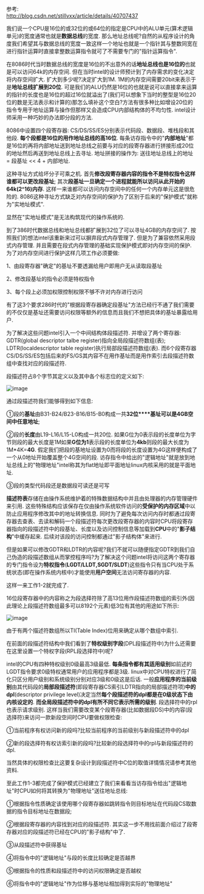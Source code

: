 参考:   
http://blog.csdn.net/stillvxx/article/details/40707437

我们说一个CPU是16位的或32位的或64位的指定是CPU中的ALU单元(算术逻辑单元)的宽度通常也就是**数据总线**的宽度. 那么地址总线呢?自然的从程序设计的角度我们希望其与数据总线的宽度一致这样一个地址也就是一个指针其与整数同宽在进行指针运算时直接拿整数运算指令就可了不需要专门的"指针运算指令". 

在8086时代当时数据总线的宽度是16位的不出意外的话**地址总线也是16位的**也就是可以访问64k的内存空间. 但在当时intel的设计师预计到了内存需求的变化决定将内存空间扩大. 扩大到多少呢?决定扩大到1M. 1M的内存空间需要20bit来表示于是**地址总线扩展到20位**. 可是我们的ALU仍然是16位的也就是说可以直接拿来运算的指针的长度也是16位的超过16位就溢出了(我们可以想象下当时的整型是16位20位的数是无法表示和计算的)那怎么填补这个空白?方法有很多种比如增设20位的指令专用于地址运算与操作但那样又会造成CPU内部结构体的不均匀性. intel设计师采用一种巧妙的办法即分段的方法. 

8086中设置四个段寄存器: CS/DS/SS/ES分别表示代码段、数据段、堆栈段和其他段. **每个段都是16位的用作地址总线的高16位**. 每条访存指令中的"**内部地址**"都是16位的再将内部地址送到地址总线之前要与对应的段寄存器进行拼接形成20位的地址然后再送到地址总线上去寻址. 地址拼接的操作为: 送往地址总线上的地址 = 段基址 << 4 + 内部地址. 

这种寻址方式给坏分子可乘之机. 首先**修改段寄存器内容的指令不是特权指令这样谁都可以更改段基址**; 其次**段基址一旦确定一个进程就能所以访问从此开始的64k(2^16)内存**. 这样一来谁都可以访问内存空间中的任何一个内存单元这是很危险的. 8086这种寻址方式缺乏对内存空间的保护为了区别于后来的"保护模式"就称为"实地址模式". 

显然在"实地址模式"是无法构筑现代的操作系统的. 

到了386时代数据总线和地址总线都扩展到32位了可以寻址4GB的内存空间了. 按照我们的想法intel该重新来过可以摒弃段式内存管理了. 但是为了兼容依然采用段式内存管理. 并且需要在段式内存管理的基础实现保护模式即对内存空间的保护. 为了对内存空间进行保护这样几项工作必须要做: 

1、由段寄存器"确定"的基址不要透漏给用户即用户无从读取段基址

2、修改段基址的指令必须是特权指令

3、每个段上必须加权限控制权限不够不许对内存进行访问

有了这3个要求286时代的"根据段寄存器确定段基址"方法已经行不通了我们需要的不仅仅是基址还需要访问权限等额外的信息而且我们不想把具体的基址暴露给用户. 

为了解决这些问题intel引入一个中间结构体段描述符. 并增设了两个寄存器: GDTR(global descriptor talbe register)指向全局段描述符数组(表); LDTR(localdescriptor table register)执行局部段描述符数组(表). 而6个段寄存器CS/DS/SS/ES包括后来的FS/GS其内容不在用作基址而是用作索引去段描述符数组中查找对应的段描述符. 

段描述符占8个字节其定义以及其中各个标志位的定义如下: 

![image](images/segment_descriptor.jpg)

通过段描述符我们能够得到如下信息: 

①段的**基址**由B31-B24/B23-B16/B15-B0构成一共**32位****基址可以是4GB空间中任意地址**; 

②段的**长度**由L19-L16/L15-L0构成一共20位. 如果G位为0表示段的长度单位为字节则段的最大长度是1M如果**G位为1**表示段的长度单位为**4kb**则段的最大长度为1M*4K=**4G**. 假定我们把段的基地址设置为0而将段的长度设置为4G这样便构成了一个从0地址开始覆盖整个4G空间的段. 访存指令中给出的"逻辑地址"就是放到地址总线上的"物理地址"intel称其为flat地址即平面地址linux内核采用的就是平面地址. 

③段的类型代码段还是数据段可读还是可写

**描述符表**存储在由操作系统维护着的特殊数据结构中并且由处理器的内存管理硬件来引用. 这些特殊结构应该保存在仅由操作系统软件访问的**受保护的内存区域**中以防止应用程序修改其中的地址转换信息. 同时为了避免每次访问内存时都通过段寄存器去查表、去读和解码一个段描述符每次更改段寄存器的内容时CPU将段寄存器指向的段描述符中的段基址、长度以及访问控制信息等加载到**CPU**中的"**影子结构**"中缓存起来. 后续对该段的访问控制都通过"影子结构体"来进行. 

但是如果可以修改GDTR和LDTR的内容呢?我们不就可以随便指定GDTR到我们自己伪造的段描述数组从而掌控程序吗?为了解决这个问题intel将访问这两个寄存器的专门指令设为**特权指令**(**LGDT/LLDT,SGDT/SLDT**)这些指令只有当CPU处于系统状态(即在操作系统内核中)才能使用**用户空间**无法访问寄存器的内容. 

这样一来工作1-2就完成了. 

16位段寄存器中的内容称之为段选择符除了高13位用作段描述符数组的索引外(因此理论上段描述符数组最多可以8192个元素)低3位有其他的用途如下所示: 

![image](images/segment_selector.jpg)

由于有两个描述符数组所以TI(Table Index)位用来确定从哪个数组中索引. 

在前面的段描述符结构中我们看到了**特权级别字段**(DPL段描述符中)为什么还需要在这里设置一个特权字段(RPL段选择符中)呢?

intel的CPU有四种特权级别0级最高3级最低. **每条指令都有其适用级别**如前述的LGDT指令要求0级特权通常用户的应用程序都是3级. linux中对CPU特权进行了简化只区分用户级别和系统级别分别对应3级和0级这是后话. 一般**应用程序的当前级别**由其代码段的**局部段描述符**(即段寄存器CS索引LDTR指向的局部描述符项)**中的dpl**(descriptor privilege level)决定当然**每个段描述符的dpl都是在0级状态下由内核设定的**. **而全局段描述符中的dpl有所不同它表示所需的级别**. 段选择符中的rpl也表示请求级别. 这样当我们需要改变某个段寄存器(比如数据段DS)中的内容(段选择符)来访问一款新段空间时CPU要做权限检查: 

①当前程序有权访问新的段吗?比较当前程序的当前级别与新段描述符中的dpl

②新的段选择符有权访索引新的段吗?比较新的段选择符中的rpl与新段描述符的dpl. 

当然具体的权限检查比这要复杂设计到段描述符中C位的取值详情情况请参考其他资料. 

至此工作1-3都完成了保护模式已经建立了我们来看看当访存指令给出"逻辑地址"时CPU如何将其转换为"物理地址"送往地址总线: 

①根据指令性质确定该使用哪个段寄存器如跳转指令则目标地址在代码段CS取数据的指令目标地址在数据段; 

②根据段寄存器的内容找到对应的段描述符. 其实这一步不用找前面介绍过了段寄存器对应的段描述符已经在CPU的"影子结构"中了. 

③从段描述符中获得基址

④将指令中的"逻辑地址"与段的长度比较确定是否越界

⑤根据指令的性质和段描述符中的访问权限确定是否越权

⑥将指令中的"逻辑地址"作为位移与基地址相加得到实际的"物理地址"